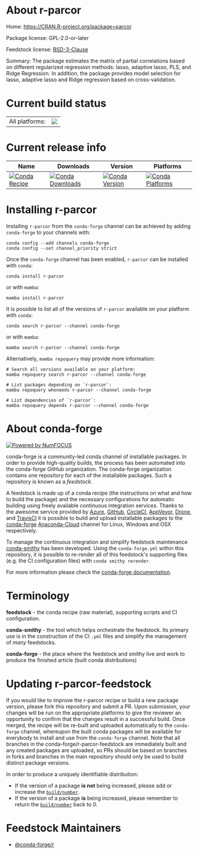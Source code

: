 About r-parcor
==============

Home: https://CRAN.R-project.org/package=parcor

Package license: GPL-2.0-or-later

Feedstock license: [BSD-3-Clause](https://github.com/conda-forge/r-parcor-feedstock/blob/main/LICENSE.txt)

Summary: The package estimates the matrix of partial correlations based on different regularized regression methods: lasso, adaptive lasso, PLS, and Ridge Regression. In addition, the package provides model selection for lasso, adaptive lasso and Ridge regression based on cross-validation.

Current build status
====================


<table><tr><td>All platforms:</td>
    <td>
      <a href="https://dev.azure.com/conda-forge/feedstock-builds/_build/latest?definitionId=5130&branchName=main">
        <img src="https://dev.azure.com/conda-forge/feedstock-builds/_apis/build/status/r-parcor-feedstock?branchName=main">
      </a>
    </td>
  </tr>
</table>

Current release info
====================

| Name | Downloads | Version | Platforms |
| --- | --- | --- | --- |
| [![Conda Recipe](https://img.shields.io/badge/recipe-r--parcor-green.svg)](https://anaconda.org/conda-forge/r-parcor) | [![Conda Downloads](https://img.shields.io/conda/dn/conda-forge/r-parcor.svg)](https://anaconda.org/conda-forge/r-parcor) | [![Conda Version](https://img.shields.io/conda/vn/conda-forge/r-parcor.svg)](https://anaconda.org/conda-forge/r-parcor) | [![Conda Platforms](https://img.shields.io/conda/pn/conda-forge/r-parcor.svg)](https://anaconda.org/conda-forge/r-parcor) |

Installing r-parcor
===================

Installing `r-parcor` from the `conda-forge` channel can be achieved by adding `conda-forge` to your channels with:

```
conda config --add channels conda-forge
conda config --set channel_priority strict
```

Once the `conda-forge` channel has been enabled, `r-parcor` can be installed with `conda`:

```
conda install r-parcor
```

or with `mamba`:

```
mamba install r-parcor
```

It is possible to list all of the versions of `r-parcor` available on your platform with `conda`:

```
conda search r-parcor --channel conda-forge
```

or with `mamba`:

```
mamba search r-parcor --channel conda-forge
```

Alternatively, `mamba repoquery` may provide more information:

```
# Search all versions available on your platform:
mamba repoquery search r-parcor --channel conda-forge

# List packages depending on `r-parcor`:
mamba repoquery whoneeds r-parcor --channel conda-forge

# List dependencies of `r-parcor`:
mamba repoquery depends r-parcor --channel conda-forge
```


About conda-forge
=================

[![Powered by
NumFOCUS](https://img.shields.io/badge/powered%20by-NumFOCUS-orange.svg?style=flat&colorA=E1523D&colorB=007D8A)](https://numfocus.org)

conda-forge is a community-led conda channel of installable packages.
In order to provide high-quality builds, the process has been automated into the
conda-forge GitHub organization. The conda-forge organization contains one repository
for each of the installable packages. Such a repository is known as a *feedstock*.

A feedstock is made up of a conda recipe (the instructions on what and how to build
the package) and the necessary configurations for automatic building using freely
available continuous integration services. Thanks to the awesome service provided by
[Azure](https://azure.microsoft.com/en-us/services/devops/), [GitHub](https://github.com/),
[CircleCI](https://circleci.com/), [AppVeyor](https://www.appveyor.com/),
[Drone](https://cloud.drone.io/welcome), and [TravisCI](https://travis-ci.com/)
it is possible to build and upload installable packages to the
[conda-forge](https://anaconda.org/conda-forge) [Anaconda-Cloud](https://anaconda.org/)
channel for Linux, Windows and OSX respectively.

To manage the continuous integration and simplify feedstock maintenance
[conda-smithy](https://github.com/conda-forge/conda-smithy) has been developed.
Using the ``conda-forge.yml`` within this repository, it is possible to re-render all of
this feedstock's supporting files (e.g. the CI configuration files) with ``conda smithy rerender``.

For more information please check the [conda-forge documentation](https://conda-forge.org/docs/).

Terminology
===========

**feedstock** - the conda recipe (raw material), supporting scripts and CI configuration.

**conda-smithy** - the tool which helps orchestrate the feedstock.
                   Its primary use is in the construction of the CI ``.yml`` files
                   and simplify the management of *many* feedstocks.

**conda-forge** - the place where the feedstock and smithy live and work to
                  produce the finished article (built conda distributions)


Updating r-parcor-feedstock
===========================

If you would like to improve the r-parcor recipe or build a new
package version, please fork this repository and submit a PR. Upon submission,
your changes will be run on the appropriate platforms to give the reviewer an
opportunity to confirm that the changes result in a successful build. Once
merged, the recipe will be re-built and uploaded automatically to the
`conda-forge` channel, whereupon the built conda packages will be available for
everybody to install and use from the `conda-forge` channel.
Note that all branches in the conda-forge/r-parcor-feedstock are
immediately built and any created packages are uploaded, so PRs should be based
on branches in forks and branches in the main repository should only be used to
build distinct package versions.

In order to produce a uniquely identifiable distribution:
 * If the version of a package **is not** being increased, please add or increase
   the [``build/number``](https://docs.conda.io/projects/conda-build/en/latest/resources/define-metadata.html#build-number-and-string).
 * If the version of a package **is** being increased, please remember to return
   the [``build/number``](https://docs.conda.io/projects/conda-build/en/latest/resources/define-metadata.html#build-number-and-string)
   back to 0.

Feedstock Maintainers
=====================

* [@conda-forge/r](https://github.com/conda-forge/r/)

